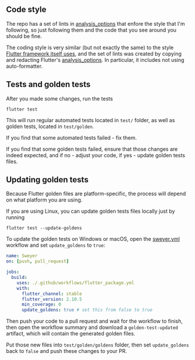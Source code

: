 ## Code style

The repo has a set of lints in [analysis_options](https://github.com/nt4f04uNd/sweyer/blob/master/analysis_options.yaml)
that enfore the style that I'm following, so just following
them and the code that you see around you should be fine.

The coding style is very similar (but not exactly the same)
to the style [Flutter framework itself uses](https://github.com/flutter/flutter/wiki/Style-guide-for-Flutter-repo),
and the set of lints was created by copying and redacting Flutter's
[analysis_options](https://github.com/flutter/flutter/blob/master/analysis_options.yaml).
In particular, it includes not using auto-formatter.

## Tests and golden tests

After you made some changes, run the tests

```
flutter test
```

This will run regular automated tests located in `test/` folder,
as well as golden tests, located in `test/golden`.

If you find that some automated tests failed - fix them.

If you find that some golden tests failed, ensure that those changes
are indeed expected, and if no - adjust your code, if yes - update
golden tests files.

## Updating golden tests

Because Flutter golden files are platform-specific, the process
will depend on what platform you are using.

If you are using Linux, you can update golden tests files locally just by running

```
flutter test --update-goldens
```

To update the golden tests on Windows or macOS, open the [sweyer.yml](.github/workflows/sweyer.yml)
workflow and set `update_goldens` to `true`:

```yml
name: Sweyer
on: [push, pull_request]

jobs:
  build:
    uses: ./.github/workflows/flutter_package.yml
    with:
      flutter_channel: stable
      flutter_version: 2.10.5
      min_coverage: 0
      update_goldens: true # set this from false to true
```

Then push your code to a pull request and wait for the workflow to finish,
then open the workflow summary and download a `golden-test-updated` artifact,
which will contain the generated golden files.

Put those new files into `test/golden/goldens` folder, then set `update_goldens`
back to `false` and push these changes to your PR.
